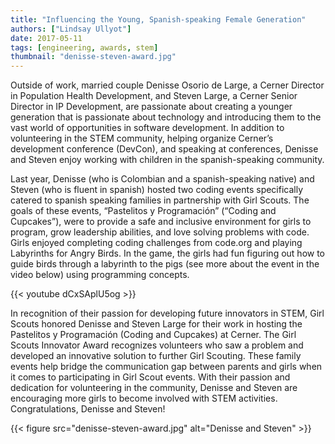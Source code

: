 ```yaml
---
title: "Influencing the Young, Spanish-speaking Female Generation"
authors: ["Lindsay Ullyot"]
date: 2017-05-11
tags: [engineering, awards, stem]
thumbnail: "denisse-steven-award.jpg"
---
```


Outside of work, married couple Denisse Osorio de Large, a Cerner Director in Population Health Development, and Steven Large, a Cerner Senior Director in IP Development, are passionate about creating a younger generation that is passionate about technology and introducing them to the vast world of opportunities in software development. In addition to volunteering in the STEM community, helping organize Cerner’s development conference (DevCon), and speaking at conferences, Denisse and Steven enjoy working with children in the spanish-speaking community.

Last year, Denisse (who is Colombian and a spanish-speaking native) and Steven (who is fluent in spanish) hosted two coding events specifically catered to spanish speaking families in partnership with Girl Scouts. The goals of these events, “Pastelitos y Programación” (“Coding and Cupcakes”), were to provide a safe and inclusive environment for girls to program, grow leadership abilities, and love solving problems with code. Girls enjoyed completing coding challenges from code.org and playing Labyrinths for Angry Birds. In the game, the girls had fun figuring out how to guide birds through a labyrinth to the pigs (see more about the event in the video below) using programming concepts.

{{< youtube dCxSAplU5og >}}

In recognition of their passion for developing future innovators in STEM, Girl Scouts honored Denisse and Steven Large for their work in hosting the Pastelitos y Programación (Coding and Cupcakes) at Cerner. The Girl Scouts Innovator Award recognizes volunteers who saw a problem and developed an innovative solution to further Girl Scouting. These family events help bridge the communication gap between parents and girls when it comes to participating in Girl Scout events. With their passion and dedication for volunteering in the community, Denisse and Steven are encouraging more girls to become involved with STEM activities. Congratulations, Denisse and Steven!

{{< figure src="denisse-steven-award.jpg" alt="Denisse and Steven" >}}